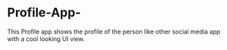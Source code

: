 # Profile-App-
This Profile app shows the profile of the person like other social media app with a cool looking UI view.
